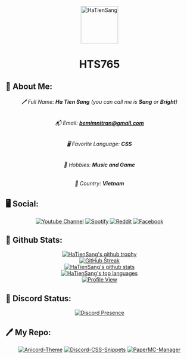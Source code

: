 <div align="center">
  <img src="https://github.com/sang765/sang765/assets/80249864/50c9a5a7-2cad-4b79-b637-a4ceea8f353d" alt="HaTienSang" width="100">
  <h1><strong>HTS765</strong></h1>
</div>

## 💫 About Me:
<div align="center">
  <h6>🖊️ Full Name: <strong>Ha Tien Sang</strong> (you can call me is <strong>Sang</strong> or <strong>Bright</strong>)</h6>
  <h6>📬 Email: <strong><a href="https://mail.google.com/mail/?view=cm&fs=1&to=bemimnitran@gmail.com">bemimnitran@gmail.com</a></strong></h6>
  <h6>🖥️ Favorite Language: <strong>CSS</strong></h6>
  <h6>🌳 Hobbies: <strong>Music and Game</strong></h6>
  <h6>🚩 Country: <strong>Vietnam</strong></h6>
</div>

## 🖥️ Social:
<div align="center">
  <a href="https://www.youtube.com/@sang765"><img src="https://img.shields.io/badge/YouTube-%23FF0000.svg?style=for-the-badge&logo=YouTube&logoColor=white" alt="Youtube Channel"></a>
  <a href="https://open.spotify.com/user/31hnvu2mqze5abnbiz6ursanhqqu"><img src="https://img.shields.io/badge/Spotify-1ED760?style=for-the-badge&logo=spotify&logoColor=white" alt="Spotify"></a>
  <a href="https://www.reddit.com/user/TranHTS_VN"><img src="https://img.shields.io/badge/Reddit-FF4500?style=for-the-badge&logo=reddit&logoColor=white" alt="Reddit"></a>
  <a href="https://www.facebook.com/profile.php?id=61559880802111"><img src="https://img.shields.io/badge/Facebook-%231877F2.svg?style=for-the-badge&logo=Facebook&logoColor=white" alt="Facebook"></a>
</div>

## 🔗 Github Stats:
<div align="center">
  <a href="https://github.com/ryo-ma/github-profile-trophy"><img src="https://github-profile-trophy.vercel.app/?username=sang765&row=1" alt="HaTienSang's github trophy"></a>
  <br>
  <a href="https://git.io/streak-stats"><img src="https://streak-stats.demolab.com?user=sang765&theme=humoris&border_radius=5&date_format=j%2Fn%5B%2FY%5D&background=45%2CE9EBCC%2CFFFBA5" alt="GitHub Streak" /></a>
  <br>
  <a href="https://github.com/anuraghazra/github-readme-stats"><img src="https://github-readme-stats.vercel.app/api?username=sang765&theme=blue-green" alt="HaTienSang's github stats"></a>
  <br>
  <a href="https://github.com/anuraghazra/github-readme-stats"><img src="https://github-readme-stats.vercel.app/api/top-langs/?username=sang765&theme=blue-green" alt="HaTienSang's top languages"></a>
  <br>
  <a href="https://visitcount.itsvg.in"><img src="https://visitcount.itsvg.in/api?id=sang765&label=Profile%20Views&pretty=false" alt="Profile View"></a>
</div>

## 📱 Discord Status:
<div align="center">
  <a href="https://discord.com/users/926519119849869322"><img src="https://lanyard-profile-readme.vercel.app/api/926519119849869322?theme=dark&bg=091a37&animated=true&hideDiscrim=false&borderRadius=10px&idleMessage=Probably%20doing%20something%20else..." alt="Discord Presence"></a>
</div>

## 🖊️ My Repo:

<div align="center">
  <a href="https://github.com/sang765/Anicord-Theme"><img src="https://github-readme-stats.vercel.app/api/pin/?username=sang765&repo=Anicord-Theme&title_color=fff&icon_color=f9f9f9&text_color=9f9f9f&bg_color=151515" alt="Anicord-Theme"></a>
  <a href="https://github.com/sang765/Discord-CSS-Snippets"><img src="https://github-readme-stats.vercel.app/api/pin/?username=sang765&repo=Discord-CSS-Snippets&title_color=fff&icon_color=f9f9f9&text_color=9f9f9f&bg_color=151515" alt="Discord-CSS-Snippets"></a>
  <a href="https://github.com/sang765/PaperMC-Manager"><img src="https://github-readme-stats.vercel.app/api/pin/?username=sang765&repo=PaperMC-Manager&title_color=fff&icon_color=f9f9f9&text_color=9f9f9f&bg_color=151515" alt="PaperMC-Manager"></a>
</div>